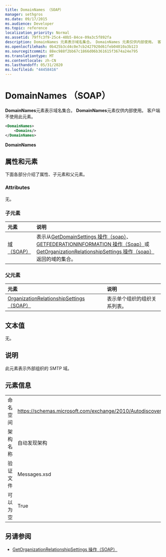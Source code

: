 ```yaml
---
title: DomainNames （SOAP）
manager: sethgros
ms.date: 09/17/2015
ms.audience: Developer
ms.topic: reference
localization_priority: Normal
ms.assetid: 79ffc3f9-25c4-40b5-84ce-09a3c5f892fa
description: DomainNames 元素表示域名集合。 DomainNames 元素仅供内部使用。 客户端不使用此元素。
ms.openlocfilehash: 0b425b3cd4c0e7cb2427920d61feb04010a3b123
ms.sourcegitcommit: 88ec988f2bb67c1866d06b361615f3674a24e795
ms.translationtype: MT
ms.contentlocale: zh-CN
ms.lasthandoff: 05/31/2020
ms.locfileid: "44458416"
---
```

# <a name="domainnames-soap"></a>DomainNames （SOAP）

**DomainNames**元素表示域名集合。 **DomainNames**元素仅供内部使用。 客户端不使用此元素。 
  
```XML
<DomainNames>
    <Domains/>
</DomainNames>
```

 **DomainNames**
## <a name="attributes-and-elements"></a>属性和元素

下面各部分介绍了属性、子元素和父元素。
  
### <a name="attributes"></a>Attributes

无。
  
### <a name="child-elements"></a>子元素

|**元素**|**说明**|
|:-----|:-----|
|[域（SOAP）](domains-soap.md) <br/> |表示从[GetDomainSettings 操作（soap）](getdomainsettings-operation-soap.md)、 [GETFEDERATIONINFORMATION 操作（Soap）](getfederationinformation-operation-soap.md)或[GetOrganizationRelationshipSettings 操作（soap）](getorganizationrelationshipsettings-operation-soap.md)返回的域的集合。  <br/> |
   
### <a name="parent-elements"></a>父元素

|**元素**|**说明**|
|:-----|:-----|
|[OrganizationRelationshipSettings （SOAP）](organizationrelationshipsettings-soap.md) <br/> |表示单个组织的组织关系列表。  <br/> |
   
## <a name="text-value"></a>文本值

无。
  
## <a name="remarks"></a>说明

此元素表示外部组织的 SMTP 域。
  
## <a name="element-information"></a>元素信息

|||
|:-----|:-----|
|命名空间  <br/> |https://schemas.microsoft.com/exchange/2010/Autodiscover  <br/> |
|架构名称  <br/> |自动发现架构  <br/> |
|验证文件  <br/> |Messages.xsd  <br/> |
|可以为空  <br/> |True  <br/> |
   
## <a name="see-also"></a>另请参阅

- [GetOrganizationRelationshipSettings 操作（SOAP）](getorganizationrelationshipsettings-operation-soap.md)

